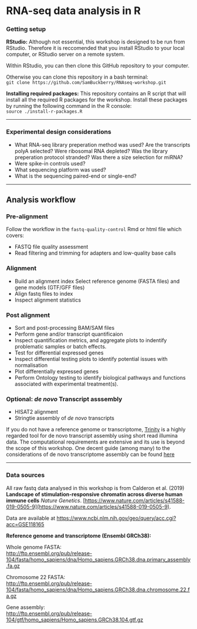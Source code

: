 # RNA-seq data analysis in R



### Getting setup

**RStudio:** Although not essential, this workshop is designed to be run from RStudio. Therefore it is reccomended that you install RStudio to your local computer, or RStudio server on a remote system.  

Within RStudio, you can then clone this GitHub repository to your computer. 

Otherwise you can clone this repository in a bash terminal:  
`git clone https://github.com/SamBuckberry/RNAseq-workshop.git`

**Installing required packages:** This repository contains an R script that will install all the required R packages for the workshop. Install these packages by running the following command in the R console:  
`source ./install-r-packages.R`

---

### Experimental design considerations
- What RNA-seq library preperation method was used? Are the transcripts polyA selected? Were ribosomal RNA depleted? Was the library preperation protocol stranded? Was there a size selection for miRNA?
- Were spike-in controls used?
- What sequencing platform was used?
- What is the sequencing paired-end or single-end?

---

## Analysis workflow

### Pre-alignment
Follow the workflow in the `fastq-quality-control` Rmd or html file which covers:  

- FASTQ file quality assessment
- Read filtering and trimming for adapters and low-quality base calls

### Alignment 
- Build an alignment index Select reference genome (FASTA files) and gene models (GTF/GFF files)
- Align fastq files to index
- Inspect alignment statistics

### Post alignment
- Sort and post-processing BAM/SAM files
- Perform gene and/or transcript quantificaion
- Inspect quantification metrics, and aggregate plots to indentify problematic samples or batch effects. 
- Test for differential expressed genes
- Inspect differential testing plots to identify potential issues with normalisation
- Plot differentially expressed genes 
- Perform Ontology testing to identify biological pathways and functions associated with experimental treatment(s). 


### Optional: _de novo_ Transcript asssembly
- HISAT2 alignment 
- Stringtie assembly of _de novo_ transcripts

If you do not have a reference genome or transcriptome, [Trinity](https://github.com/trinityrnaseq/trinityrnaseq/wiki) is a highly regarded tool for de novo transcript assembly using short read illumina data. The computational requirements are extensive and its use is beyond the scope of this workshop. One decent guide (among many) to the considerations of de novo transcriptome assembly can be found [here](https://informatics.fas.harvard.edu/best-practices-for-de-novo-transcriptome-assembly-with-trinity.html) 




---

### Data sources
All raw fastq data analysed in this workshop is from Calderon et al. (2019) **Landscape of stimulation-responsive chromatin across diverse human immune cells** _Nature Genetics_. [https://www.nature.com/articles/s41588-019-0505-9](https://www.nature.com/articles/s41588-019-0505-9). 

Data are available at https://www.ncbi.nlm.nih.gov/geo/query/acc.cgi?acc=GSE118165


**Reference genome and transcriptome (Ensembl GRCh38):**

Whole genome FASTA:  
http://ftp.ensembl.org/pub/release-104/fasta/homo_sapiens/dna/Homo_sapiens.GRCh38.dna.primary_assembly.fa.gz

Chromosome 22 FASTA:  
http://ftp.ensembl.org/pub/release-104/fasta/homo_sapiens/dna/Homo_sapiens.GRCh38.dna.chromosome.22.fa.gz

Gene assembly:  
http://ftp.ensembl.org/pub/release-104/gtf/homo_sapiens/Homo_sapiens.GRCh38.104.gtf.gz
